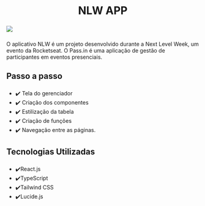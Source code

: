 <h1 align="center">NLW APP</h1>

###

<image src="https://photos.app.goo.gl/L4UwubKiXJhvr3Gz7">

###

<p align="left">O aplicativo NLW é um projeto desenvolvido durante a Next Level Week, um evento da Rocketseat. O Pass.in é uma aplicação de gestão de participantes em eventos presenciais.</p>

###

<h2 align="left">Passo a passo</h2>

###

<ul align="left">
    <li>✔️ Tela do gerenciador</li>
    <li>✔️ Criação dos componentes</li>
    <li>✔️ Estilização da tabela</li>
    <li>✔️ Criação de funções</li>
    <li>✔️ Navegação entre as páginas.</li>
</ul>

###

<h2 align="left">Tecnologias Utilizadas</h2>

###

<ul align="left">
    <li>✔️React.js</li>
    <li>✔️TypeScript</li>
    <li>✔️Tailwind CSS</li>
    <li>✔️Lucide.js</li>
</ul>

###
